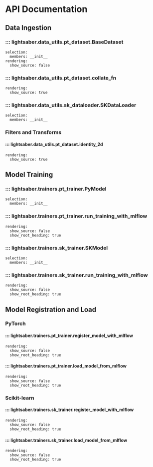 # API Documentation

## Data Ingestion


### ::: lightsaber.data_utils.pt_dataset.BaseDataset
    selection:
      members: __init__
    rendering:
      show_source: false

### ::: lightsaber.data_utils.pt_dataset.collate_fn
    rendering:
      show_source: true

### ::: lightsaber.data_utils.sk_dataloader.SKDataLoader
    selection:
      members: __init__

### Filters and Transforms

#### ::: lightsaber.data_utils.pt_dataset.identity_2d
    rendering:
      show_source: true

## Model Training

### ::: lightsaber.trainers.pt_trainer.PyModel
    selection:
      members: __init__

### ::: lightsaber.trainers.pt_trainer.run_training_with_mlflow
    rendering:
      show_source: false
      show_root_heading: true

### ::: lightsaber.trainers.sk_trainer.SKModel
    selection:
      members: __init__


### ::: lightsaber.trainers.sk_trainer.run_training_with_mlflow
    rendering:
      show_source: false
      show_root_heading: true

## Model Registration and Load

### PyTorch

#### ::: lightsaber.trainers.pt_trainer.register_model_with_mlflow
    rendering:
      show_source: false
      show_root_heading: true
  
#### ::: lightsaber.trainers.pt_trainer.load_model_from_mlflow
    rendering:
      show_source: false
      show_root_heading: true

### Scikit-learn

#### ::: lightsaber.trainers.sk_trainer.register_model_with_mlflow
    rendering:
      show_source: false
      show_root_heading: true
  
#### ::: lightsaber.trainers.sk_trainer.load_model_from_mlflow
    rendering:
      show_source: false
      show_root_heading: true
